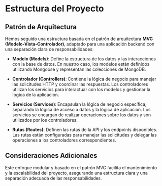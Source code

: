 # Estructura del Proyecto

## **Patrón de Arquitectura**

Hemos seguido una estructura basada en el patrón de arquitectura **MVC (Modelo-Vista-Controlador)**, adaptado para una aplicación backend con una separación clara de responsabilidades:

- **Modelo (Models)**: Define la estructura de los datos y las interacciones con la base de datos. En nuestro caso, los modelos están definidos utilizando Mongoose y representan las colecciones de MongoDB.

- **Controlador (Controllers)**: Contiene la lógica de negocio para manejar las solicitudes HTTP y coordinar las respuestas. Los controladores utilizan los servicios para interactuar con los modelos y gestionar la lógica de la aplicación.

- **Servicios (Services)**: Encapsulan la lógica de negocio específica, separando la lógica de acceso a datos y la lógica de aplicación. Los servicios se encargan de realizar operaciones sobre los datos y son utilizados por los controladores.

- **Rutas (Routes)**: Definen las rutas de la API y los endpoints disponibles. Las rutas están configuradas para manejar las solicitudes y delegar las operaciones a los controladores correspondientes.

## Consideraciones Adicionales

Este enfoque modular y basado en el patrón MVC facilita el mantenimiento y la escalabilidad del proyecto, asegurando una estructura clara y una separación adecuada de las responsabilidades.